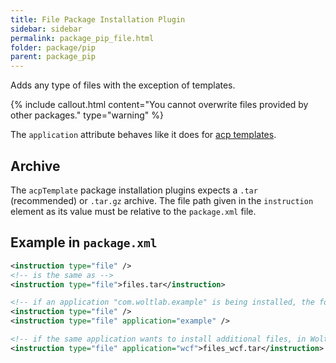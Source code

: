 ```yaml
---
title: File Package Installation Plugin
sidebar: sidebar
permalink: package_pip_file.html
folder: package/pip
parent: package_pip
---
```


Adds any type of files with the exception of templates.

{% include callout.html content="You cannot overwrite files provided by other packages." type="warning" %}

The `application` attribute behaves like it does for [acp templates](package_pip_acp-template.html#application).


## Archive

The `acpTemplate` package installation plugins expects a `.tar` (recommended) or `.tar.gz` archive.
The file path given in the `instruction` element as its value must be relative to the `package.xml` file.


## Example in `package.xml`

```xml
<instruction type="file" />
<!-- is the same as -->
<instruction type="file">files.tar</instruction>

<!-- if an application "com.woltlab.example" is being installed, the following lines are equivalent -->
<instruction type="file" />
<instruction type="file" application="example" />

<!-- if the same application wants to install additional files, in WoltLab Suite Core's directory: -->
<instruction type="file" application="wcf">files_wcf.tar</instruction>
```
